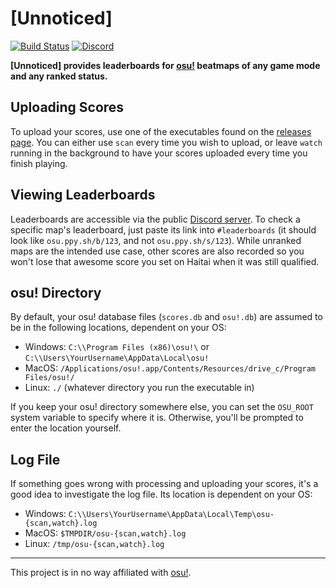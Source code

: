 # [Unnoticed]

[![Build Status](https://travis-ci.org/christopher-dG/unnoticed.svg?branch=master)](https://travis-ci.org/christopher-dG/unnoticed)
[![Discord](https://img.shields.io/badge/Discord-[Unnoticed]-7289da.svg)](https://discord.gg/F8GqFMF)

**[Unnoticed] provides leaderboards for [osu!](https://osu.ppy.sh/home)
beatmaps of any game mode and any ranked status.**

## Uploading Scores

To upload your scores, use one of the executables found on the
[releases page](https://github.com/christopher-dG/unnoticed/releases).
You can either use `scan` every time you wish to upload, or leave `watch`
running in the background to have your scores uploaded every time you finish
playing.

## Viewing Leaderboards

Leaderboards are accessible via the public
[Discord server](https://discord.gg/F8GqFMF). To check a specific map's
leaderboard, just paste its link into `#leaderboards` (it should look like
`osu.ppy.sh/b/123`, and not `osu.ppy.sh/s/123`). While unranked maps are the
intended use case, other scores are also recorded so you won't lose that
awesome score you set on Haitai when it was still qualified.

## osu! Directory

By default, your osu! database files (`scores.db` and `osu!.db`) are assumed to
be in the following locations, dependent on your OS:

* Windows: `C:\\Program Files (x86)\osu!\` or
  `C:\\Users\YourUsername\AppData\Local\osu!`
* MacOS: `/Applications/osu!.app/Contents/Resources/drive_c/Program Files/osu!/`
* Linux: `./` (whatever directory you run the executable in)

If you keep your osu! directory somewhere else, you can set the `OSU_ROOT`
system variable to specify where it is. Otherwise, you'll be prompted to enter
the location yourself.

## Log File

If something goes wrong with processing and uploading your scores, it's a good
idea to investigate the log file. Its location is dependent on your OS:

* Windows: `C:\\Users\YourUsername\AppData\Local\Temp\osu-{scan,watch}.log`
* MacOS: `$TMPDIR/osu-{scan,watch}.log`
* Linux: `/tmp/osu-{scan,watch}.log`

***

This project is in no way affiliated with [osu!](https://osu.ppy.sh/home).
